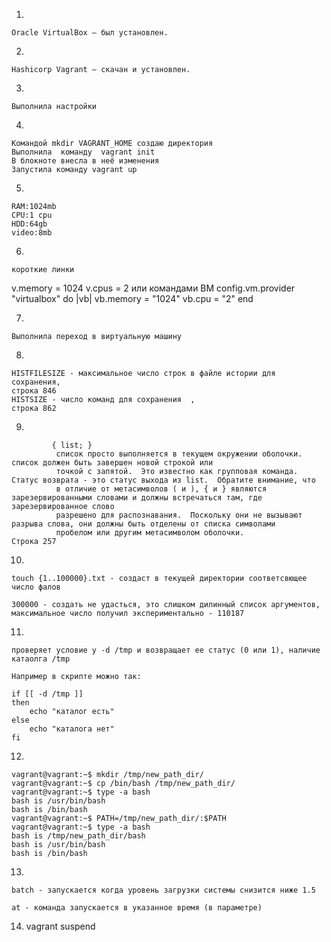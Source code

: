 
1.


	Oracle VirtualBox – был установлен.


2.


	Hashicorp Vagrant – скачан и установлен.


3.


	Выполнила настройки


4.


	Командой mkdir VAGRANT_HOME создаю директория
	Выполнила  команду  vagrant init
	В блокноте внесла в неё изменения
	Запустила команду vagrant up


5.


	RAM:1024mb
	CPU:1 cpu
	HDD:64gb
	video:8mb


6.


	короткие линки
  v.memory = 1024
  v.cpus = 2
	или командами ВМ
   config.vm.provider "virtualbox" do |vb|
     vb.memory = "1024"
     vb.cpu = "2"
   end


7.


	Выполнила переход в виртуальную машину 


8.


	HISTFILESIZE - максимальное число строк в файле истории для сохранения, 
	строка 846
	HISTSIZE - число команд для сохранения  , 
	строка 862


9.


             { list; }
              список просто выполняется в текущем окружении оболочки. список должен быть завершен новой строкой или
              точкой с запятой.  Это известно как групповая команда.  Статус возврата - это статус выхода из list.  Обратите внимание, что
              в отличие от метасимволов ( и ), { и } являются зарезервированными словами и должны встречаться там, где зарезервированное слово
              разрешено для распознавания.  Поскольку они не вызывают разрыва слова, они должны быть отделены от списка символами
              пробелом или другим метасимволом оболочки.
	Строка 257



10.



	touch {1..100000}.txt - создаст в текущей директории соответсвющее число фалов

	300000 - создать не удасться, это слишком дилинный список аргументов, максимальное число получил экспериментально - 110187


11.


	проверяет условие у -d /tmp и возвращает ее статус (0 или 1), наличие катаолга /tmp

	Например в скрипте можно так:

	if [[ -d /tmp ]]
	then
	    echo "каталог есть"
	else
	    echo "каталога нет"
	fi


12.



	vagrant@vagrant:~$ mkdir /tmp/new_path_dir/
	vagrant@vagrant:~$ cp /bin/bash /tmp/new_path_dir/
	vagrant@vagrant:~$ type -a bash
	bash is /usr/bin/bash
	bash is /bin/bash
	vagrant@vagrant:~$ PATH=/tmp/new_path_dir/:$PATH
	vagrant@vagrant:~$ type -a bash
	bash is /tmp/new_path_dir/bash
	bash is /usr/bin/bash
	bash is /bin/bash


13.


	batch - запускается когда уровень загрузки системы снизится ниже 1.5

	at - команда запускается в указанное время (в параметре)


14.
	vagrant suspend








